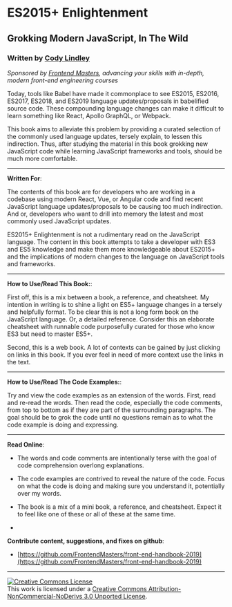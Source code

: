 # ES2015+ Enlightenment

## Grokking Modern JavaScript, In The Wild

### Written by [Cody Lindley](http://codylindley.com/)

_Sponsored by [Frontend Masters](https://frontendmasters.com/), advancing your skills with in-depth, modern front-end engineering courses_

Today, tools like Babel have made it commonplace to see ES2015, ES2016, ES2017, ES2018, and ES2019 language updates/proposals in babelified source code. These compounding language changes can make it difficult to learn something like React, Apollo GraphQL, or Webpack.

This book aims to alleviate this problem by providing a curated selection of the commonly used language updates, tersely explain, to lessen this indirection. Thus, after studying the material in this book grokking new JavaScript code while learning JavaScript frameworks and tools, should be much more comfortable.

---

**Written For**:

The contents of this book are for developers who are working in a codebase using modern React, Vue, or Angular code and find recent JavaScript language updates/proposals to be causing too much indirection. And or, developers who want to drill into memory the latest and most commonly used JavaScript updates.

ES2015+ Enlightenment is not a rudimentary read on the JavaScript language. The content in this book attempts to take a developer with ES3 and ES5 knowledge and make them more knowledgeable about ES2015+ and the implications of modern changes to the language on JavaScript tools and frameworks.

---

**How to Use/Read This Book:**:

First off, this is a mix between a book, a reference, and cheatsheet. My intention in writing is to shine a light on ES5+ language changes in a tersely and helpfully format. To be clear this is not a long form book on the JavaScript language. Or, a detailed reference. Consider this an elaborate cheatsheet with runnable code purposefully curated for those who know ES3 but need to master ES5+.

Second, this is a web book. A lot of contexts can be gained by just clicking on links in this book. If you ever feel in need of more context use the links in the text.

---

**How to Use/Read The Code Examples:**:

Try and view the code examples as an extension of the words. First, read and re-read the words. Then read the code, especially the code comments, from top to bottom as if they are part of the surrounding paragraphs. The goal should be to grok the code until no questions remain as to what the code example is doing and expressing.

---

**Read Online**:

- The words and code comments are intentionally terse with the goal of code comprehension overlong explanations.
- The code examples are contrived to reveal the nature of the code. Focus on what the code is doing and making sure you understand it, potentially over my words.
- The book is a mix of a mini book, a reference, and cheatsheet. Expect it to feel like one of these or all of these at the same time.

-

**Contribute content, suggestions, and fixes on github**:

- [https://github.com/FrontendMasters/front-end-handbook-2019](https://github.com/FrontendMasters/front-end-handbook-2019)

---

<a rel="license" href="http://creativecommons.org/licenses/by-nc-nd/3.0/"><img alt="Creative Commons License" style="border-width:0" src="https://i.creativecommons.org/l/by-nc-nd/3.0/88x31.png" /></a><br />This work is licensed under a <a rel="license" href="http://creativecommons.org/licenses/by-nc-nd/3.0/">Creative Commons Attribution-NonCommercial-NoDerivs 3.0 Unported License</a>.
